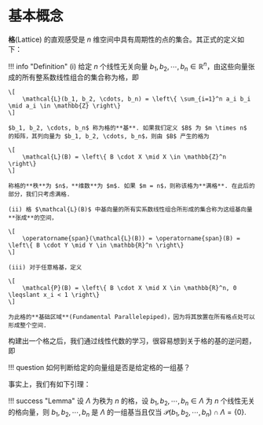 # 基本概念

**格**(Lattice) 的直观感受是 $n$ 维空间中具有周期性的点的集合。其正式的定义如下：

!!! info "Definition"
    (i) 给定 $n$ 个线性无关向量 $b_1, b_2, \cdots, b_n \in \mathbb{R}^n$，由这些向量张成的所有整系数线性组合的集合称为格，即

    \[
        \mathcal{L}(b_1, b_2, \cdots, b_n) = \left\{ \sum_{i=1}^n a_i b_i \mid a_i \in \mathbb{Z} \right\}
    \]

    $b_1, b_2, \cdots, b_n$ 称为格的**基**. 如果我们定义 $B$ 为 $m \times n$ 的矩阵，其列向量为 $b_1, b_2, \cdots, b_n$，则由 $B$ 产生的格为

    \[
        \mathcal{L}(B) = \left\{ B \cdot X \mid X \in \mathbb{Z}^n \right\}
    \]

    称格的**秩**为 $n$，**维数**为 $m$. 如果 $m = n$，则称该格为**满格**. 在此后的部分，我们只考虑满格.

    (ii) 格 $\mathcal{L}(B)$ 中基向量的所有实系数线性组合所形成的集合称为这组基向量**张成**的空间，

    \[
        \operatorname{span}(\mathcal{L}(B)) = \operatorname{span}(B) = \left\{ B \cdot Y \mid Y \in \mathbb{R}^n \right\}
    \]

    (iii) 对于任意格基，定义 

    \[
        \mathcal{P}(B) = \left\{ B \cdot X \mid X \in \mathbb{R}^n, 0 \leqslant x_i < 1 \right\}
    \]

    为此格的**基础区域**(Fundamental Parallelepiped)，因为将其放置在所有格点处可以形成整个空间.

构建出一个格之后，我们通过线性代数的学习，很容易想到关于格的基的逆问题，即

!!! question
    如何判断给定的向量组是否是给定格的一组基？

事实上，我们有如下引理：

!!! success "Lemma"
    设 $\Lambda$ 为秩为 $n$ 的格，设 $b_1, b_2, \cdots, b_n \in \Lambda$ 为 $n$ 个线性无关的格向量，则 $b_1, b_2, \cdots, b_n$ 是 $\Lambda$ 的一组基当且仅当 $\mathcal{P}(b_1, b_2, \cdots, b_n) \cap \Lambda = \{ 0 \}$.